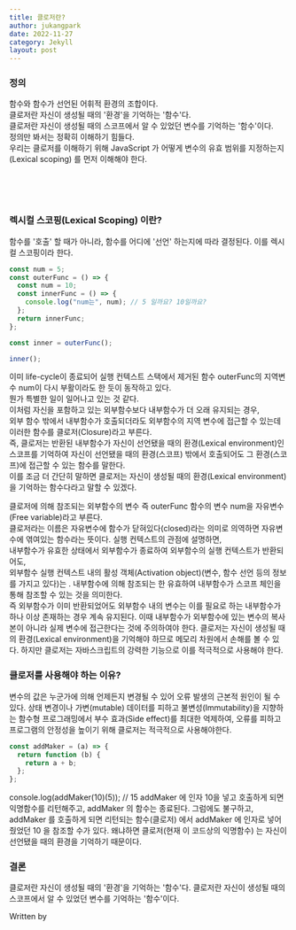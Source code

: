 ```yaml
---
title: 클로저란?
author: jukangpark
date: 2022-11-27
category: Jekyll
layout: post
---
```


### 정의

함수와 함수가 선언된 어휘적 환경의 조합이다.  
클로저란 자신이 생성될 때의 '환경'을 기억하는 '함수'다.  
클로저란 자신이 생성될 때의 스코프에서 알 수 있었던 변수를 기억하는 '함수'이다.  
정의만 봐서는 정확히 이해하기 힘들다.  
우리는 클로저를 이해하기 위해
JavaScript 가 어떻게 변수의 유효 범위를 지정하는지(Lexical scoping) 를 먼저 이해해야 한다.

<br/>
<br/>
<br/>

### 렉시컬 스코핑(Lexical Scoping) 이란?

함수를 '호출' 할 때가 아니라, 함수를 어디에 '선언' 하는지에 따라 결정된다.
이를 렉시컬 스코핑이라 한다.

```javascript
const num = 5;
const outerFunc = () => {
  const num = 10;
  const innerFunc = () => {
    console.log("num는", num); // 5 일까요? 10일까요?
  };
  return innerFunc;
};

const inner = outerFunc();

inner();
```

이미 life-cycle이 종료되어 실행 컨텍스트 스택에서 제거된 함수 outerFunc의 지역변수 num이 다시 부활이라도 한 듯이 동작하고 있다.  
뭔가 특별한 일이 일어나고 있는 것 같다.  
이처럼 자신을 포함하고 있는 외부함수보다 내부함수가 더 오래 유지되는 경우,  
외부 함수 밖에서 내부함수가 호출되더라도
외부함수의 지역 변수에 접근할 수 있는데 이러한 함수를 클로저(Closure)라고 부른다.  
즉, 클로저는 반환된 내부함수가 자신이 선언됐을 때의 환경(Lexical environment)인 스코프를 기억하여
자신이 선언됐을 때의 환경(스코프) 밖에서 호출되어도
그 환경(스코프)에 접근할 수 있는 함수를 말한다.  
이를 조금 더 간단히 말하면 클로저는
자신이 생성될 때의 환경(Lexical environment)을 기억하는 함수다라고 말할 수 있겠다.

클로저에 의해 참조되는 외부함수의 변수 즉 outerFunc 함수의 변수 num을 자유변수(Free variable)라고 부른다.  
클로저라는 이름은 자유변수에 함수가 닫혀있다(closed)라는 의미로 의역하면 자유변수에 엮여있는 함수라는 뜻이다. 실행 컨텍스트의 관점에 설명하면,  
내부함수가 유효한 상태에서 외부함수가 종료하여 외부함수의 실행 컨텍스트가 반환되어도,  
외부함수 실행 컨텍스트 내의 활성 객체(Activation object)(변수, 함수 선언 등의 정보를 가지고 있다)는 .
내부함수에 의해 참조되는 한 유효하여 내부함수가 스코프 체인을 통해 참조할 수 있는 것을 의미한다.  
즉 외부함수가 이미 반환되었어도 외부함수 내의 변수는 이를 필요로 하는 내부함수가 하나 이상 존재하는 경우 계속 유지된다.
이때 내부함수가 외부함수에 있는 변수의 복사본이 아니라 실제 변수에 접근한다는 것에 주의하여야 한다.
클로저는 자신이 생성될 때의 환경(Lexical environment)을 기억해야 하므로 메모리 차원에서 손해를 볼 수 있다.
하지만 클로저는 자바스크립트의 강력한 기능으로 이를 적극적으로 사용해야 한다.

### 클로저를 사용해야 하는 이유?

변수의 값은 누군가에 의해 언제든지 변경될 수 있어
오류 발생의 근본적 원인이 될 수 있다.
상태 변경이나 가변(mutable) 데이터를 피하고 불변성(Immutability)을 지향하는 함수형 프로그래밍에서
부수 효과(Side effect)를 최대한 억제하여,
오류를 피하고 프로그램의 안정성을 높이기 위해 클로저는 적극적으로 사용해야한다.

```javascript
const addMaker = (a) => {
  return function (b) {
    return a + b;
  };
};
```

console.log(addMaker(10)(5)); // 15
addMaker 에 인자 10을 넣고 호출하게 되면
익명함수를 리턴해주고, addMaker 의 함수는 종료된다.
그럼에도 불구하고, addMaker 를 호출하게 되면 리턴되는 함수(클로저) 에서
addMaker 에 인자로 넣어줬었던 10 을 참조할 수가 있다.
왜냐하면 클로저(현재 이 코드상의 익명함수) 는 자신이 선언됐을 때의
환경을 기억하기 때문이다.

### 결론

클로저란 자신이 생성될 때의 '환경'을 기억하는 '함수'다.
클로저란 자신이 생성될 때의 스코프에서 알 수 있었던 변수를 기억하는 '함수'이다.

Written by
